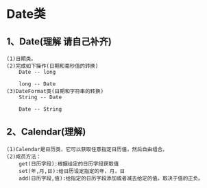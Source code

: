 # Date类
## 1、Date(理解 请自己补齐)
	(1)日期类。
	(2)完成如下操作(日期和毫秒值的转换)
		Date -- long 

		long -- Date
	(3)DateFormat类(日期和字符串的转换)
		String -- Date

		Date -- String

## 2、Calendar(理解)
	(1)Calendar是日历类，它可以获取任意指定日历值，然后自由组合。
	(2)成员方法：
		get(日历字段):根据给定的日历字段获取值
		set(年,月,日):给日历设定指定的年，月，日
		add(日历字段,值):给指定的日历字段添加或者减去给定的值。取决于值的正负。